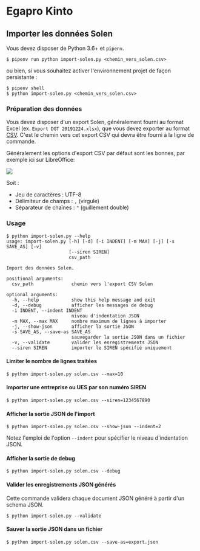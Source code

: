 Egapro Kinto
============

## Importer les données Solen

Vous devez disposer de Python 3.6+ et `pipenv`.

```
$ pipenv run python import-solen.py <chemin_vers_solen.csv>
```

ou bien, si vous souhaitez activer l'environnement projet de façon persistante :

```
$ pipenv shell
$ python import-solen.py <chemin_vers_solen.csv>
```

### Préparation des données

Vous devez disposer d'un export Solen, généralement fourni au format Excel (ex. `Export DGT 20191224.xlsx`), que vous devez exporter au format [CSV]. C'est le chemin vers cet export CSV qui devra être fourni à la ligne de commande.

Généralement les options d'export CSV par défaut sont les bonnes, par exemple ici sur LibreOffice:

![](https://i.imgur.com/Ar2n1rJ.png)

Soit :

- Jeu de caractères : UTF-8
- Délimiteur de champs : `,` (virgule)
- Séparateur de chaînes : `"` (guillement double)

### Usage

```
$ python import-solen.py --help                                              
usage: import-solen.py [-h] [-d] [-i INDENT] [-m MAX] [-j] [-s SAVE_AS] [-v]
                       [--siren SIREN]
                       csv_path

Import des données Solen.

positional arguments:
  csv_path              chemin vers l'export CSV Solen

optional arguments:
  -h, --help            show this help message and exit
  -d, --debug           afficher les messages de debug
  -i INDENT, --indent INDENT
                        niveau d'indentation JSON
  -m MAX, --max MAX     nombre maximum de lignes à importer
  -j, --show-json       afficher la sortie JSON
  -s SAVE_AS, --save-as SAVE_AS
                        sauvegarder la sortie JSON dans un fichier
  -v, --validate        valider les enregistrements JSON
  --siren SIREN         importer le SIREN spécifié uniquement

```

#### Limiter le nombre de lignes traitées

```
$ python import-solen.py solen.csv --max=10
```

#### Importer une entreprise ou UES par son numéro SIREN

```
$ python import-solen.py solen.csv --siren=1234567890
```

#### Afficher la sortie JSON de l'import

```
$ python import-solen.py solen.csv --show-json --indent=2
```

Notez l'emploi de l'option `--indent` pour spécifier le niveau d'indentation JSON.

#### Afficher la sortie de debug

```
$ python import-solen.py solen.csv --debug
```

#### Valider les enregistrements JSON générés

Cette commande validera chaque document JSON généré à partir d'un schema JSON. 

```
$ python import-solen.py --validate
```

#### Sauver la sortie JSON dans un fichier


```
$ python import-solen.py solen.csv --save-as=export.json
```

[CSV]: https://fr.wikipedia.org/wiki/Comma-separated_values
